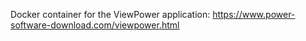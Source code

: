 Docker container for the ViewPower application: https://www.power-software-download.com/viewpower.html
